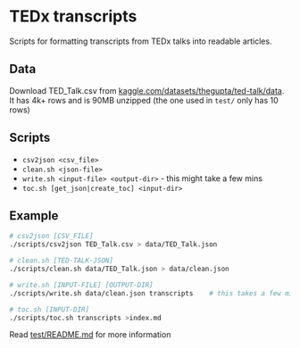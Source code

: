 # TEDx transcripts

Scripts for formatting transcripts from TEDx talks into readable articles.

## Data 

Download TED_Talk.csv from [kaggle.com/datasets/thegupta/ted-talk/data](https://www.kaggle.com/datasets/thegupta/ted-talk/data). 
It has 4k+ rows and is 90MB unzipped (the one used in `test/` only has 10 rows)

## Scripts

* `csv2json <csv_file>`
* `clean.sh <json-file>`
* `write.sh <input-file> <output-dir>` - this might take a few mins
* `toc.sh [get_json|create_toc] <input-dir>`

## Example

```sh
# csv2json [CSV_FILE]
./scripts/csv2json TED_Talk.csv > data/TED_Talk.json 

# clean.sh [TED-TALK-JSON]
./scripts/clean.sh data/TED_Talk.json > data/clean.json

# write.sh [INPUT-FILE] [OUTPUT-DIR]
./scripts/write.sh data/clean.json transcripts    # this takes a few minutes to finish

# toc.sh [INPUT-DIR]
./scripts/toc.sh transcripts >index.md
```

Read [test/README.md](test/README.md) for more information
